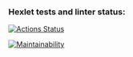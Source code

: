 ### Hexlet tests and linter status:
[![Actions Status](https://github.com/panicswtch/frontend-project-lvl3/workflows/hexlet-check/badge.svg)](https://github.com/panicswtch/frontend-project-lvl3/actions)

[![Maintainability](https://api.codeclimate.com/v1/badges/3f028b2d1c8d64da02a7/maintainability)](https://codeclimate.com/github/panicswtch/frontend-project-lvl3/maintainability)
